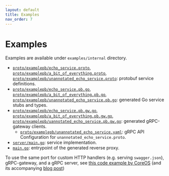 ```yaml
---
layout: default
title: Examples
nav_order: 7
---
```


# Examples

Examples are available under `examples/internal` directory.

- [`proto/examplepb/echo_service.proto`](https://github.com/grpc-ecosystem/grpc-gateway/tree/master/examples/internal/proto/examplepb/echo_service.proto),
  [`proto/examplepb/a_bit_of_everything.proto`](https://github.com/grpc-ecosystem/grpc-gateway/tree/master/examples/internal/proto/examplepb/a_bit_of_everything.proto),
  [`proto/examplepb/unannotated_echo_service.proto`](https://github.com/grpc-ecosystem/grpc-gateway/tree/master/examples/internal/proto/examplepb/unannotated_echo_service.proto):
  protobuf service definitions.
- [`proto/examplepb/echo_service.pb.go`](https://github.com/grpc-ecosystem/grpc-gateway/tree/master/examples/internal/proto/examplepb/echo_service.pb.go),
  [`proto/examplepb/a_bit_of_everything.pb.go`](https://github.com/grpc-ecosystem/grpc-gateway/tree/master/examples/internal/proto/examplepb/a_bit_of_everything.pb.go),
  [`proto/examplepb/unannotated_echo_service.pb.go`](https://github.com/grpc-ecosystem/grpc-gateway/tree/master/examples/internal/proto/examplepb/unannotated_echo_service.pb.go):
  generated Go service stubs and types.
- [`proto/examplepb/echo_service.pb.gw.go`](https://github.com/grpc-ecosystem/grpc-gateway/tree/master/examples/internal/proto/examplepb/echo_service.pb.gw.go),
  [`proto/examplepb/a_bit_of_everything.pb.gw.go`](https://github.com/grpc-ecosystem/grpc-gateway/tree/master/examples/internal/proto/examplepb/a_bit_of_everything.pb.gw.go),
  [`proto/examplepb/uannotated_echo_service.pb.gw.go`](https://github.com/grpc-ecosystem/grpc-gateway/tree/master/examples/internal/proto/examplepb/uannotated_echo_service.pb.gw.go):
  generated gRPC-gateway clients.
  - [`proto/examplepb/unannotated_echo_service.yaml`](https://github.com/grpc-ecosystem/grpc-gateway/tree/master/examples/internal/proto/examplepb/uannotated_echo_service.yaml):
    gRPC API Configuration for `unannotated_echo_service.proto`.
- [`server/main.go`](https://github.com/grpc-ecosystem/grpc-gateway/tree/master/examples/internal/server/main.go):
  service implementation.
- [`main.go`](https://github.com/grpc-ecosystem/grpc-gateway/tree/master/examples/internal/gateway/main.go):
  entrypoint of the generated reverse proxy.

To use the same port for custom HTTP handlers (e.g. serving `swagger.json`),
gRPC-gateway, and a gRPC server, see
[this code example by CoreOS](https://github.com/philips/grpc-gateway-example/blob/master/cmd/serve.go)
(and its accompanying
[blog post](https://coreos.com/blog/grpc-protobufs-swagger.html))
